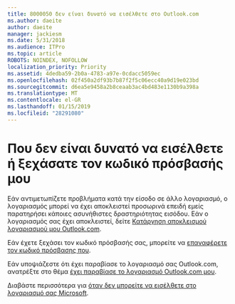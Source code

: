 ```yaml
---
title: 8000050 δεν είναι δυνατό να εισέλθετε στο Outlook.com
ms.author: daeite
author: daeite
manager: jackiesm
ms.date: 5/31/2018
ms.audience: ITPro
ms.topic: article
ROBOTS: NOINDEX, NOFOLLOW
localization_priority: Priority
ms.assetid: 4dedba59-2b0a-4783-a97e-0cdacc5059ec
ms.openlocfilehash: 02f450a2df93b7b87f2f5c06ecc40a9d19e023bd
ms.sourcegitcommit: d6ea5e9458a2b8ceaab3ac4bd483e1130b9a398a
ms.translationtype: MT
ms.contentlocale: el-GR
ms.lasthandoff: 01/15/2019
ms.locfileid: "28291080"
---
```

# <a name="i-cant-sign-in-or-forgot-my-password"></a>Που δεν είναι δυνατό να εισέλθετε ή ξεχάσατε τον κωδικό πρόσβασής μου

Εάν αντιμετωπίζετε προβλήματα κατά την είσοδο σε άλλο λογαριασμό, ο λογαριασμός μπορεί να έχει αποκλειστεί προσωρινά επειδή εμείς παρατηρήσει κάποιες ασυνήθιστες δραστηριότητας εισόδου. Εάν ο λογαριασμός σας έχει αποκλειστεί, δείτε [Κατάργηση αποκλεισμού λογαριασμού μου Outlook.com](https://go.microsoft.com/fwlink/p/?linkid=2001800&amp;clcid=0x409).
  
Εάν έχετε ξεχάσει τον κωδικό πρόσβασής σας, μπορείτε να [επαναφέρετε τον κωδικό πρόσβασης που](https://go.microsoft.com/fwlink/p/?linkid=841909).
  
Εάν υποψιάζεστε ότι έχει παραβίασε το λογαριασμό σας Outlook.com, ανατρέξτε στο θέμα [έχει παραβίασε το λογαριασμό Outlook.com μου](https://go.microsoft.com/fwlink/p/?linkid=874366).
  
Διαβάστε περισσότερα για [όταν δεν μπορείτε να εισέλθετε στο λογαριασμό σας Microsoft](https://go.microsoft.com/fwlink/p/?linkid=842227).
  

